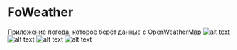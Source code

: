 # FoWeather
Приложение погода, которое берёт данные с OpenWeatherMap
![alt text](https://sun9-35.userapi.com/impg/-M3_k8aGotZfQAdTS4OtYufPmTFzTTISvFsR6w/sIPRfF7aqTk.jpg?size=607x1080&quality=96&sign=77fa56ba0adec127dd3cefb40a2988b9&type=album)
![alt text](https://sun9-11.userapi.com/impg/obDDQh9ubSyLC-kqnhamwLsarf6-rfKc6Z8E-Q/yDiv3yTMBJ8.jpg?size=607x1080&quality=96&sign=0c1a10536cd61e2399a96ccd0d55698d&type=album)
![alt text](https://sun9-42.userapi.com/impg/mUo5v146CzKtdxY_8XO6SLSgrR88zxqxVgUkmQ/W1ZChvKxE_c.jpg?size=607x1080&quality=96&sign=e1860d4121eaabcd11c3575cb88d05b3&type=album)
![alt text](https://sun9-20.userapi.com/impg/aSh3NAxZrLI7UsDRwhsKdt924dy9_kpFSh1M6w/6u28UuhmRnA.jpg?size=607x1080&quality=96&sign=274a22a7d9910baf361ee00ca153e157&type=album)
